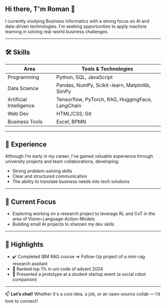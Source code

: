 ## Hi there, T'm Roman 👋

I currently studying Business Informatics with a strong focus on AI and data-driven technologies. I'm seeking opportunities to apply machine learning in solving real-world business challenges.

---

## 🛠️ Skills

| Area                    | Tools & Technologies                                |
|-------------------------|-----------------------------------------------------|
| Programming             | Python, SQL, JavaScript                             |
| Data Science            | Pandas, NumPy, Scikit-learn, Matplotlib, SimPy      |
| Artificial Intelligence | Tensorflow, PyTorch, RAG, HuggingFace, LangChain    |
| Web Dev                 | HTML/CSS, Git                                       |
| Business Tools          | Excel, BPMN                                         |

---

## 💼 Experience

Although I'm early in my career, I've gained valuable experience through university projects and team collaborations, developing:
- Strong problem-solving skills
- Clear and structured communication
- The ability to translate business needs into tech solutions

---

## 🌱 Current Focus

- Exploring working on a research project to leverage RL and CoT in the area of Vision-Language-Action-Models
- Building small AI projects to sharpen my dev skills

---

<!---## 📌 Favorite Projects)

<> (- 💡 **AI Price Predictor** – Scrapes and learns from product data to estimate prices. ) 
- 🧾 **Budget Buddy** – A personal finance tracker with charts and daily insights.  
- 📈 **KPI Dashboard** – Business metrics visualized in one slick dashboard.

---
-->
## 🏅 Highlights

- ✔️ Completed IBM RAG course => Follow-Up project of a mini-rag research assitant
- 🥇 Ranked top 1% in uni code of advent 2024
- 🚀 Presented a prototype at a student startup event (a social robot companion)

---

📫 **Let’s chat!** Whether it's a cool idea, a job, or an open-source collab — I’d love to connect!
